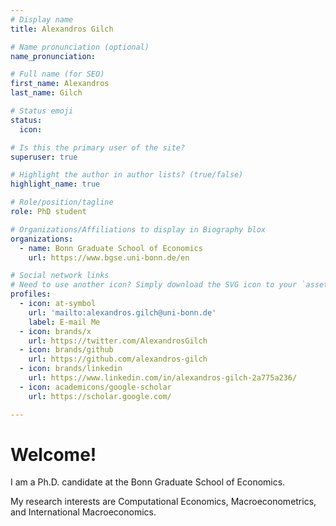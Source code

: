 ```yaml
---
# Display name
title: Alexandros Gilch

# Name pronunciation (optional)
name_pronunciation: 

# Full name (for SEO)
first_name: Alexandros
last_name: Gilch

# Status emoji
status:
  icon: 

# Is this the primary user of the site?
superuser: true

# Highlight the author in author lists? (true/false)
highlight_name: true

# Role/position/tagline
role: PhD student

# Organizations/Affiliations to display in Biography blox
organizations:
  - name: Bonn Graduate School of Economics
    url: https://www.bgse.uni-bonn.de/en

# Social network links
# Need to use another icon? Simply download the SVG icon to your `assets/media/icons/` folder.
profiles:
  - icon: at-symbol
    url: 'mailto:alexandros.gilch@uni-bonn.de'
    label: E-mail Me
  - icon: brands/x
    url: https://twitter.com/AlexandrosGilch
  - icon: brands/github
    url: https://github.com/alexandros-gilch
  - icon: brands/linkedin
    url: https://www.linkedin.com/in/alexandros-gilch-2a775a236/
  - icon: academicons/google-scholar
    url: https://scholar.google.com/

---
```


# Welcome!

I am a Ph.D. candidate at the Bonn Graduate School of Economics.

My research interests are Computational Economics, Macroeconometrics, and International Macroeconomics.
